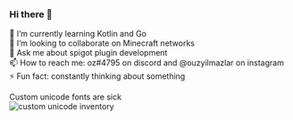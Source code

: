 ### Hi there 👋

🌱 I’m currently learning Kotlin and Go  
👯 I’m looking to collaborate on Minecraft networks  
💬 Ask me about spigot plugin development  
📫 How to reach me: oz#4795 on discord and @ouzyilmazlar on instagram  
⚡ Fun fact: constantly thinking about something  


Custom unicode fonts are sick  
![custom unicode inventory](https://cdn.discordapp.com/attachments/812334377840279602/925156949258043412/unknown.png)
